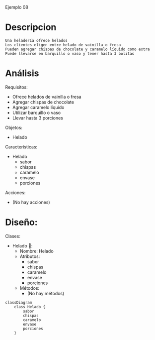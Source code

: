 Ejemplo 08
# Descripcion
    Una heladería ofrece helados
    Los clientes eligen entre helado de vainilla o fresa
    Pueden agregar chispas de chocolate y caramelo líquido como extra
    Puede llevarse en barquillo o vaso y tener hasta 3 bolitas

# Análisis

Requisitos:
- Ofrece helados de vainilla o fresa
- Agregar chispas de chocolate
- Agregar caramelo líquido
- Utilizar barquillo o vaso
- Llevar hasta 3 porciones

Objetos:
- Helado

Características:
- Helado
    - sabor
    - chispas
    - caramelo
    - envase
    - porciones

Acciones:
- (No hay acciones)

# Diseño:

Clases:
- Helado 🍦:
    - Nombre: Helado
    - Atributos:
        - sabor
        - chispas
        - caramelo
        - envase
        - porciones
    - Métodos:
        - (No hay métodos)

```mermaid
classDiagram
    class Helado {
        sabor
        chispas
        caramelo
        envase
        porciones
    }
```